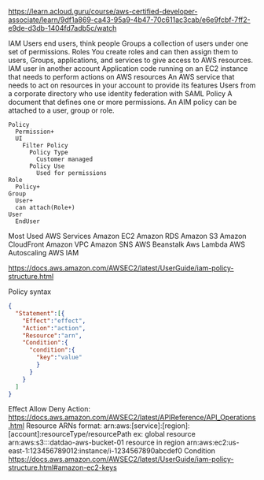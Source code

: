 https://learn.acloud.guru/course/aws-certified-developer-associate/learn/9df1a869-ca43-95a9-4b47-70c611ac3cab/e6e9fcbf-7ff2-e9de-d3db-1404fd7adb5c/watch

IAM
   Users
      end users, think people
   Groups
      a collection of users under one set of permissions.
   Roles
      You create roles and can then assign them to users, Groups, applications, and services to give access to AWS resources.
      IAM user in another account
      Application code running on an EC2 instance that needs to perform actions on AWS resources
      An AWS service that needs to act on resources in your account to provide its features
      Users from a corporate directory who use identity federation with SAML
   Policy
      A document that defines one or more permissions.
      An AIM policy can be attached to a user, group or role.
```
Policy
  Permission+
  UI
    Filter Policy
      Policy Type
        Customer managed
      Policy Use
        Used for permissions
Role
  Policy+
Group
  User+
  can attach(Role+)
User
  EndUser
```
Most Used AWS Services
  Amazon EC2
  Amazon RDS
  Amazon S3
  Amazon CloudFront
  Amazon VPC
  Amazon SNS
  AWS Beanstalk
  Aws Lambda
  AWS Autoscaling
  AWS IAM

https://docs.aws.amazon.com/AWSEC2/latest/UserGuide/iam-policy-structure.html

Policy syntax
```json
{
  "Statement":[{
    "Effect":"effect",
    "Action":"action",
    "Resource":"arn",
    "Condition":{
      "condition":{
        "key":"value"
        }
      }
    }
  ]
}
```
Effect
  Allow
  Deny
Action:
  https://docs.aws.amazon.com/AWSEC2/latest/APIReference/API_Operations.html
Resource
  ARNs format:
    arn:aws:[service]:[region]:[account]:resourceType/resourcePath
    ex:
      global resource
        arn:aws:s3:::datdao-aws-bucket-01
      resource in region
        arn:aws:ec2:us-east-1:123456789012:instance/i-1234567890abcdef0
Condition
  https://docs.aws.amazon.com/AWSEC2/latest/UserGuide/iam-policy-structure.html#amazon-ec2-keys
